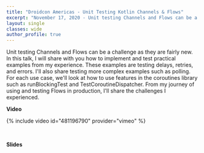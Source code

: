 ```yaml
---
title: "Droidcon Americas - Unit Testing Kotlin Channels & Flows"
excerpt: "November 17, 2020 - Unit testing Channels and Flows can be a challenge as they are fairly new. In this talk, I will share with you how to implement and test practical examples from my experience."
layout: single
classes: wide
author_profile: true
---
```


Unit testing Channels and Flows can be a challenge as they are fairly new. In this talk, I will share with you how to implement and test practical examples from my experience. These examples are testing delays, retries, and errors. I'll also share testing more complex examples such as polling. For each use case, we'll look at how to use features in the coroutines library such as runBlockingTest and TestCoroutineDispatcher. From my journey of using and testing Flows in production, I'll share the challenges I experienced.

**Video**

{% include video id="481196790" provider="vimeo" %}

<br/>

**Slides**

<script async class="speakerdeck-embed" data-id="5465bf70c25446919c417b146e4c5aa3" data-ratio="1.77777777777778" src="//speakerdeck.com/assets/embed.js"></script>
